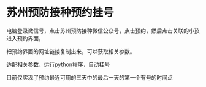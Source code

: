 # 苏州预防接种预约挂号

电脑登录微信号，点击苏州预防接种微信公众号，点击预约，然后点击关联的小孩进入预约界面，

把预约界面的网址链接复制出来，可以获取相关参数。

适配相关参数，运行python程序，自动挂号

目前仅实现了预约最近可用的三天中的最后一天的第一个有号的时间点
